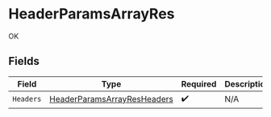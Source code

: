 # HeaderParamsArrayRes

OK


## Fields

| Field                                                                                 | Type                                                                                  | Required                                                                              | Description                                                                           |
| ------------------------------------------------------------------------------------- | ------------------------------------------------------------------------------------- | ------------------------------------------------------------------------------------- | ------------------------------------------------------------------------------------- |
| `Headers`                                                                             | [HeaderParamsArrayResHeaders](../../models/operations/headerparamsarrayresheaders.md) | :heavy_check_mark:                                                                    | N/A                                                                                   |
